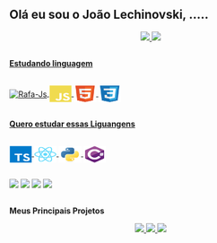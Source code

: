## Olá eu sou o João Lechinovski, .....
<div align="center">
  <a href="https://github.com/Lechinovski">
  <img height="180em" src="https://github-readme-stats.vercel.app/api?username=Lechinovski&show_icons=true&theme=transparent"/>
  <img height="180em" src="https://github-readme-stats.vercel.app/api/top-langs/?username=Lechinovski&layout=compact"/>
  
</div>

## 
<B>Estudando linguagem</B> 
<div style="display: inline_block"><br>
  <img align="center" alt="Rafa-Js" height="30" width="40" src="https://raw.githubusercontent.com/Lechinovski/devicon/1119b9f84c0290e0f0b38982099a2bd027a48bf1/icons/java/java-original.svg">
  <img align="center" alt="Rafa-Js" height="30" width="40" src="https://raw.githubusercontent.com/devicons/devicon/master/icons/javascript/javascript-plain.svg">
  <img align="center" alt="Rafa-HTML" height="30" width="40" src="https://raw.githubusercontent.com/devicons/devicon/master/icons/html5/html5-original.svg">
  <img align="center" alt="Rafa-CSS" height="30" width="40" src="https://raw.githubusercontent.com/devicons/devicon/master/icons/css3/css3-original.svg">
</div>
  
  ## 
  <B>Quero estudar essas Liguangens</B> 
<div style="display: inline_block"><br>
  <img align="center" alt="Rafa-Ts" height="30" width="40" src="https://raw.githubusercontent.com/devicons/devicon/master/icons/typescript/typescript-plain.svg">
  <img align="center" alt="Rafa-React" height="30" width="40" src="https://raw.githubusercontent.com/devicons/devicon/master/icons/react/react-original.svg">
  <img align="center" alt="Rafa-Python" height="30" width="40" src="https://raw.githubusercontent.com/devicons/devicon/master/icons/python/python-original.svg">
  <img align="center" alt="Rafa-Csharp" height="30" width="40" src="https://raw.githubusercontent.com/devicons/devicon/master/icons/csharp/csharp-original.svg">
</div>
  
  ## 
 
  <div> 
  <a href="https://www.instagram.com/joao_lechinovski/" target="_blank"><img src="https://img.shields.io/badge/-Instagram-%23E4405F?style=for-the-badge&logo=instagram&logoColor=white" target="_blank"></a>
 <a href="" target="_blank"><img src="https://img.shields.io/badge/Discord-7289DA?style=for-the-badge&logo=discord&logoColor=white" target="_blank"></a> 
  <a href = "mailto:joaolechinovski@gmail.com"><img src="https://img.shields.io/badge/-Gmail-%23333?style=for-the-badge&logo=gmail&logoColor=white" target="_blank"></a>
  <a href="https://www.linkedin.com/in/jo%C3%A3olechinovski/" target="_blank"><img src="https://img.shields.io/badge/-LinkedIn-%230077B5?style=for-the-badge&logo=linkedin&logoColor=white" target="_blank"></a> 
  </div>

  ##
  <B>Meus Principais Projetos</B> 
  <div align="center">
    <a href="https://github.com/Lechinovski/SENAC-PWMB-1142741065-JoaoVitor">
    <img src="https://github-readme-stats.vercel.app/api/pin/?username=Lechinovski&repo=SENAC-PWMB-1142741065-JoaoVitor&layout=compact"/>
    <a href="https://github.com/Lechinovski/HackaTruck">
    <img src="https://github-readme-stats.vercel.app/api/pin/?username=Lechinovski&repo=HackaTruck&layout=compact"/>
    <a href="https://github.com/Lechinovski/CRUD-DB">
    <img src="https://github-readme-stats.vercel.app/api/pin/?username=Lechinovski&repo=CRUD-DB&layout=compact"/>
  </div>

